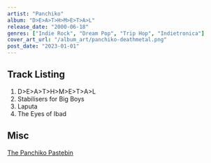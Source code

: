 ```yaml
---
artist: "Panchiko"
album: "D>E>A>T>H>M>E>T>A>L"
release_date: "2000-06-18"
genres: ["Indie Rock", "Dream Pop", "Trip Hop", "Indietronica"]
cover_art_url: "/album_art/panchiko-deathmetal.png"
post_date: "2023-01-01"
---
```


## Track Listing

1. D>E>A>T>H>M>E>T>A>L
2. Stabilisers for Big Boys
3. Laputa
4. The Eyes of Ibad

## Misc

[The Panchiko Pastebin](https://pastebin.com/cbFkxD2m)
